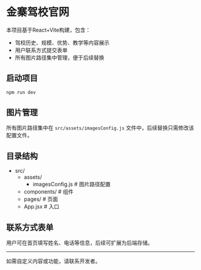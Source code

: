 
# 金寨驾校官网

本项目基于React+Vite构建，包含：
- 驾校历史、规模、优势、教学等内容展示
- 用户联系方式提交表单
- 所有图片路径集中管理，便于后续替换

## 启动项目

```bash
npm run dev
```

## 图片管理
所有图片路径集中在 `src/assets/imagesConfig.js` 文件中，后续替换只需修改该配置文件。

## 目录结构
- src/
  - assets/
    - imagesConfig.js  # 图片路径配置
  - components/        # 组件
  - pages/             # 页面
  - App.jsx            # 入口

## 联系方式表单
用户可在首页填写姓名、电话等信息，后续可扩展为后端存储。

---
如需自定义内容或功能，请联系开发者。
